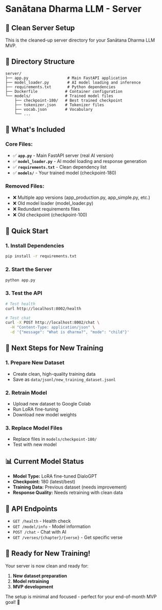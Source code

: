 # Sanātana Dharma LLM - Server

## 🚀 **Clean Server Setup**

This is the cleaned-up server directory for your Sanātana Dharma LLM MVP.

## 📁 **Directory Structure**

```
server/
├── app.py                 # Main FastAPI application
├── model_loader.py        # AI model loading and inference
├── requirements.txt       # Python dependencies
├── Dockerfile            # Container configuration
└── models/               # Trained model files
    ├── checkpoint-180/   # Best trained checkpoint
    ├── tokenizer.json    # Tokenizer files
    ├── vocab.json        # Vocabulary
    └── ...
```

## 🎯 **What's Included**

### **Core Files:**
- ✅ **`app.py`** - Main FastAPI server (real AI version)
- ✅ **`model_loader.py`** - AI model loading and response generation
- ✅ **`requirements.txt`** - Clean dependency list
- ✅ **`models/`** - Your trained model (checkpoint-180)

### **Removed Files:**
- ❌ Multiple app versions (app_production.py, app_simple.py, etc.)
- ❌ Old model loader (model_loader.py)
- ❌ Redundant requirements files
- ❌ Old checkpoint (checkpoint-100)

## 🚀 **Quick Start**

### **1. Install Dependencies**
```bash
pip install -r requirements.txt
```

### **2. Start the Server**
```bash
python app.py
```

### **3. Test the API**
```bash
# Test health
curl http://localhost:8002/health

# Test chat
curl -X POST http://localhost:8002/chat \
  -H "Content-Type: application/json" \
  -d '{"message": "What is dharma?", "mode": "child"}'
```

## 🎯 **Next Steps for New Training**

### **1. Prepare New Dataset**
- Create clean, high-quality training data
- Save as `data/jsonl/new_training_dataset.jsonl`

### **2. Retrain Model**
- Upload new dataset to Google Colab
- Run LoRA fine-tuning
- Download new model weights

### **3. Replace Model Files**
- Replace files in `models/checkpoint-180/`
- Test with new model

## 📊 **Current Model Status**

- **Model Type:** LoRA fine-tuned DialoGPT
- **Checkpoint:** 180 (latest/best)
- **Training Data:** Previous dataset (needs improvement)
- **Response Quality:** Needs retraining with clean data

## 🔧 **API Endpoints**

- `GET /health` - Health check
- `GET /model/info` - Model information
- `POST /chat` - Chat with AI
- `GET /verses/{chapter}/{verse}` - Get specific verse

## 🎉 **Ready for New Training!**

Your server is now clean and ready for:
1. **New dataset preparation**
2. **Model retraining**
3. **MVP development**

The setup is minimal and focused - perfect for your end-of-month MVP goal! 🚀
